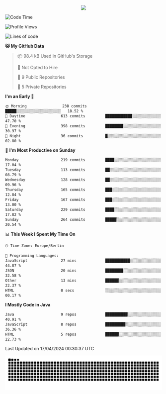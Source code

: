 <p align="center">
</p>
<a href="">
  <p align="center">
    <img align="center" src="https://lanyard.cnrad.dev/api/531896089096486922?borderRadius=30px" />
  </p>
</a>

<!--START_SECTION:waka-->
![Code Time](http://img.shields.io/badge/Code%20Time-848%20hrs%2037%20mins-blue)

![Profile Views](http://img.shields.io/badge/Profile%20Views-1-blue)

![Lines of code](https://img.shields.io/badge/From%20Hello%20World%20I%27ve%20Written-3.9%20million%20lines%20of%20code-blue)

**🐱 My GitHub Data** 

> 📦 98.4 kB Used in GitHub's Storage 
 > 
> 🚫 Not Opted to Hire
 > 
> 📜 9 Public Repositories 
 > 
> 🔑 5 Private Repositories 
 > 
**I'm an Early 🐤** 

```text
🌞 Morning                238 commits         █████░░░░░░░░░░░░░░░░░░░░   18.52 % 
🌆 Daytime                613 commits         ████████████░░░░░░░░░░░░░   47.70 % 
🌃 Evening                398 commits         ████████░░░░░░░░░░░░░░░░░   30.97 % 
🌙 Night                  36 commits          █░░░░░░░░░░░░░░░░░░░░░░░░   02.80 % 
```
📅 **I'm Most Productive on Sunday** 

```text
Monday                   219 commits         ████░░░░░░░░░░░░░░░░░░░░░   17.04 % 
Tuesday                  113 commits         ██░░░░░░░░░░░░░░░░░░░░░░░   08.79 % 
Wednesday                128 commits         ██░░░░░░░░░░░░░░░░░░░░░░░   09.96 % 
Thursday                 165 commits         ███░░░░░░░░░░░░░░░░░░░░░░   12.84 % 
Friday                   167 commits         ███░░░░░░░░░░░░░░░░░░░░░░   13.00 % 
Saturday                 229 commits         ████░░░░░░░░░░░░░░░░░░░░░   17.82 % 
Sunday                   264 commits         █████░░░░░░░░░░░░░░░░░░░░   20.54 % 
```


📊 **This Week I Spent My Time On** 

```text
🕑︎ Time Zone: Europe/Berlin

💬 Programming Languages: 
JavaScript               27 mins             ███████████░░░░░░░░░░░░░░   44.87 % 
JSON                     20 mins             ████████░░░░░░░░░░░░░░░░░   32.58 % 
Other                    13 mins             ██████░░░░░░░░░░░░░░░░░░░   22.37 % 
HTML                     0 secs              ░░░░░░░░░░░░░░░░░░░░░░░░░   00.17 % 
```

**I Mostly Code in Java** 

```text
Java                     9 repos             ██████████░░░░░░░░░░░░░░░   40.91 % 
JavaScript               8 repos             █████████░░░░░░░░░░░░░░░░   36.36 % 
HTML                     5 repos             ██████░░░░░░░░░░░░░░░░░░░   22.73 % 
```




 Last Updated on 17/04/2024 00:30:37 UTC
<!--END_SECTION:waka-->
<img alt="github contribution grid snake animation" src="https://raw.githubusercontent.com/vxnsin/vxnsin/output/github-contribution-grid-snake-dark.svg">
